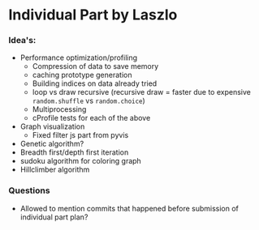 # Individual Part by Laszlo

### Idea's:

- Performance optimization/profiling
  - Compression of data to save memory
  - caching prototype generation
  - Building indices on data already tried
  - loop vs draw recursive (recursive draw = faster due to expensive `random.shuffle` vs `random.choice`)
  - Multiprocessing
  - cProfile tests for each of the above
- Graph visualization
  - Fixed filter js part from pyvis
- Genetic algorithm?
- Breadth first/depth first iteration
- sudoku algorithm for coloring graph
- Hillclimber algorithm

### Questions

- Allowed to mention commits that happened before submission of individual part plan?
